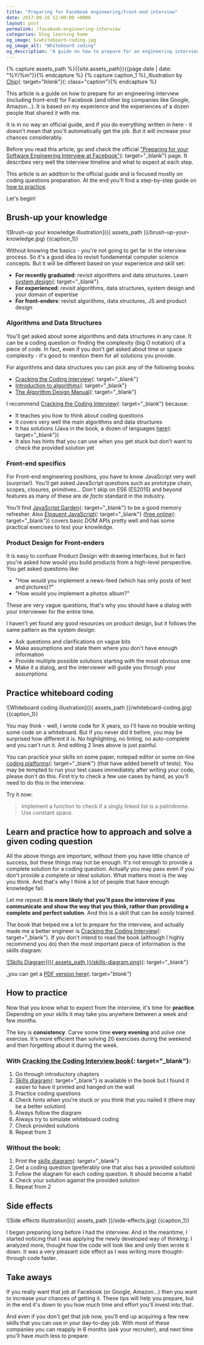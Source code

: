 ```yaml
---
title: "Preparing for Facebook engineering/front-end interview"
date: 2017-09-16 12:00:00 +0000
layout: post
permalink: /facebook-engineering-interview
categories: blog learning home
og_image: $/whiteboard-coding.jpg
og_image_alt: "Whiteboard coding"
og_description: "A guide on how to prepare for an engineering interview (including front-end) for Facebook (and other big companies like Google, Amazon...). It is based on my experience and the experiences of a dozen people that shared it with me. "
---
```


{% capture assets_path %}{{site.assets_path}}{{page.date | date: "%Y/%m"}}{% endcapture %}
{% capture caption_1 %}_Illustration by [Chip](https://instagram.com/Rian.pie){: target="_blank"}_{: class="caption"}{% endcapture %}

This article is a guide on how to prepare for an engineering interview (including front-end) for Facebook (and other big companies like Google, Amazon...). 
It is based on my experience and the experiences of a dozen people that shared it with me. 

It is in no way an official guide, and if you do everything written in here - it doesn't mean that you'll automatically get the job. But it will increase your chances considerably.

Before you read this article, go and check the official ["Preparing for your Software Engineering Interview at Facebook"](https://www.facebook.com/careers/life/preparing-for-your-software-engineering-interview-at-facebook/){: target="_blank"} page. It describes very well the interview timeline and what to expect at each step.

This article is an addition to the official guide and is focused mostly on coding questions preparation. 
At the end you'll find a step-by-step guide on [how to practice](#how-to-practice). 

Let's begin!

## Brush-up your knowledge

![Brush-up your knowledge illustration]({{ assets_path }}/brush-up-your-knowledge.jpg)
{{caption_1}}

Without knowing the basics - you're not going to get far in the interview process. 
So it's a good idea to revisit fundamental computer science concepts. 
But it will be different based on your experience and skill set:

* **For recently graduated**: revisit algorithms and data structures. Learn [system design][system-design-course]{: target="_blank"}
* **For experienced**: revisit algorithms, data structures, system design and your domain of expertise 
* **For front-enders**: revisit algorithms, data structures, JS and product design

### Algorithms and Data Structures

You'll get asked about some algorithms and data structures in any case. 
It can be a coding question or finding the complexity (big O notation) of a piece of code.
In fact, even if you don't get asked about time or space complexity - it's good to mention them for all solutions you provide. 

For algorithms and data structures you can pick any of the following books: 

* [Cracking the Coding Interview][cracking-the-coding-interview]{: target="_blank"}
* [Introduction to algorithms][introduction-to-algorithms]{: target="_blank"}
* [The Algorithm Design Manual][the-algorithm-design-manual]{: target="_blank"} 

I recommend [Cracking the Coding Interview][cracking-the-coding-interview]{: target="_blank"} because:

* It teaches you how to think about coding questions
* It covers very well the main algorithms and data structures
* It has solutions (Java in the book, a dozen of languages [here](https://github.com/careercup/CtCI-6th-Edition){: target="_blank"})
* It also has hints that you can use when you get stuck but don't want to check the provided solution yet

### Front-end specifics

For Front-end engineering positions, you have to know JavaScript very well (surprise!). 
You'll get asked JavaScript questions such as prototype chain, scopes, closures, primitives... 
Don't skip on ES6 (ES2015) and beyond features as many of these are _de facto_ standard in the industry.

You'll find [JavaScript Garden][js-garden]{: target="_blank"} to be a good memory refresher. 
Also [Eloquent JavaScript][eloquent-js-book]{: target="_blank"} ([free online][eloquent-js-online]{: target="_blank"}) covers basic DOM APIs pretty well and has some practical exercises to test your knowledge.

### Product Design for Front-enders

It is easy to confuse Product Design with drawing interfaces, but in fact you're asked how would you build products from a high-level perspective. You get asked questions like:

* "How would you implement a news-feed (which has only posts of text and pictures)?"
* "How would you implement a photos album?"

These are very vague questions, that's why you should have a dialog with your interviewer for the entire time. 

I haven't yet found any good resources on product design, but it follows the same pattern as the system design:

* Ask questions and clarifications on vague bits
* Make assumptions and state them where you don't have enough information
* Provide multiple possible solutions starting with the most obvious one
* Make it a dialog, and the interviewer will guide you through your assumptions

## Practice whiteboard coding 

![Whiteboard coding illustration]({{ assets_path }}/whiteboard-coding.jpg)
{{caption_1}}

You may think - well, I wrote code for X years, so I'll have no trouble writing some code on a whiteboard. 
But if you never did it before, you may be surprised how different it is.
No highlighting, no linting, no auto-complete and you can't run it. 
And editing 2 lines above is just painful. 

You can practice your skills on some paper, notepad editor or some on-line [coding platforms](https://www.interviewbit.com){: target="_blank"} (that have added benefit of tests). 
You may be tempted to run your test cases immediately after writing your code, please don't do this. 
First try to check a few use cases by hand, as you'll need to do this in the interview.

Try it now:

> Implement a function to check if a singly linked list is a palindrome. Use constant space.

## Learn and practice how to approach and solve a given coding question

All the above things are important, without them you have little chance of success, but these things may not be enough. 
It's not enough to provide a complete solution for a coding question. Actually you may pass even if you don't provide a complete or ideal solution. 
What matters most is the way you think. 
And that's why I think a lot of people that have enough knowledge fail. 

Let me repeat: **It is more likely that you'll pass the interview if you communicate and show the way that you think, rather than providing a complete and perfect solution**. 
And this is a skill that can be _easily_ trained. 

The book that helped me a lot to prepare for the interview, and actually made me a better engineer is [Cracking the Coding Interview][cracking-the-coding-interview]{: target="_blank"}. 
If you don't intend to read the book (although I highly recommend you do) then the most important piece of information is the skills diagram:

[![Skills Diagram]({{ assets_path }}/skills-diagram.png)][cracking-the-coding-skills-diagram]{: target="_blank"}

_you can get a [PDF version here][cracking-the-coding-skills-diagram]{: target="_blank"}_

## How to practice

Now that you know what to expect from the interview, it's time for **practice**. 
Depending on your skills it may take you anywhere between a week and few months. 

The key is **consistency**. 
Carve some time **every evening** and solve one exercise. 
It's more efficient than solving 20 exercises during the weekend and then forgetting about it during the week. 

### With [Cracking the Coding Interview book][cracking-the-coding-interview]{: target="_blank"}:

1. Go through introductory chapters
1. [Skills diagram][cracking-the-coding-skills-diagram]{: target="_blank"} is available in the book but I found it easier to have it printed and hanged on the wall
1. Practice coding questions
1. Check hints when you're stuck or you think that you nailed it (there may be a better solution)
1. Always follow the diagram
1. Always try to simulate whiteboard coding
1. Check provided solutions
1. Repeat from 3

### Without the book:

1. Print the [skills diagram][cracking-the-coding-skills-diagram]{: target="_blank"}
1. Get a coding question (preferably one that also has a provided solution)
1. Follow the diagram for each coding question. It should become a habit
1. Check your solution against the provided solution
1. Repeat from 2

## Side effects

![Side effects illustration]({{ assets_path }}/side-effects.jpg)
{{caption_1}}

I began preparing long before I had the interview.
And in the meantime, I started noticing that I was applying the newly developed way of thinking: I analyzed more, thought how the code will look like and only then wrote it down.
It was a very pleasant side effect as I was writing more thought-through code faster.

## Take aways

If you really want that job at Facebook (or Google, Amazon...) then you want to increase your chances of getting it. 
These tips will help you prepare, but in the end it's down to you how much time and effort you'll invest into that. 

And even if you don't get that job now, you’ll end up acquiring a few new skills that you can use in your day-to-day job.
With most of these companies you can reapply in 6 months (ask your recruiter), and next time you'll have much less to prepare. 

[introduction-to-algorithms]: http://amzn.to/2h7i1hW
[the-algorithm-design-manual]: http://amzn.to/2y6ueaa
[cracking-the-coding-interview]: http://amzn.to/2y5W5qV
[system-design-course]: https://www.hiredintech.com/courses/system-design
[eloquent-js-book]: http://amzn.to/2jysgNb
[eloquent-js-online]: http://eloquentjavascript.net/
[cracking-the-coding-skills-diagram]: http://www.crackingthecodinginterview.com/uploads/6/5/2/8/6528028/cracking_the_coding_skills_-_v6.pdf
[js-garden]: http://bonsaiden.github.io/JavaScript-Garden/
